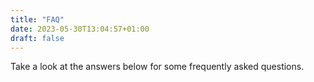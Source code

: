 ```yaml
---
title: "FAQ"
date: 2023-05-30T13:04:57+01:00
draft: false
---
```


Take a look at the answers below for some frequently asked questions.
